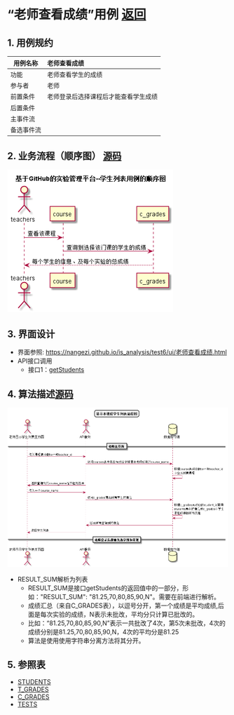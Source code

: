 ﻿﻿<!-- markdownlint-disable MD033-->
<!-- 禁止MD033类型的警告 https://www.npmjs.com/package/markdownlint -->

# “老师查看成绩”用例 [返回](../README.md)
## 1. 用例规约

|用例名称|老师查看成绩|
|-------|:-------------|
|功能|老师查看学生的成绩|
|参与者|老师|
|前置条件|老师登录后选择课程后才能查看学生成绩|
|后置条件| |
|主事件流| |
|备选事件流| |

## 2. 业务流程（顺序图） [源码](../src/学生列表顺序图.puml)
![学生列表顺序图](../images/学生列表顺序图.png) 

## 3. 界面设计
- 界面参照: https://nangezi.github.io/is_analysis/test6/ui/老师查看成绩.html
- API接口调用
    - 接口1：[getStudents](../接口/getStudents.md) 

## 4. 算法描述[源码](../src/学生列表流程图.puml)
![学生列表流程图](../images/学生列表流程图.png)
    
- RESULT_SUM解析为列表
    - RESULT_SUM是接口getStudents的返回值中的一部分，形如："RESULT_SUM": "81.25,70,80,85,90,N"。需要在前端进行解析。
    - 成绩汇总（来自C_GRADES表），以逗号分开，第一个成绩是平均成绩,后面是每次实验的成绩，N表示未批改，平均分只计算已批改的。    
    - 比如：“81.25,70,80,85,90,N”表示一共批改了4次，第5次未批改，4次的成绩分别是81.25,70,80,85,90,N，4次的平均分是81.25
    - 算法是使用使用字符串分离方法将其分开。
    
## 5. 参照表
- [STUDENTS](../数据库设计.md/#STUDENTS)
- [T_GRADES](../数据库设计.md/#T_GRADES)
- [C_GRADES](../数据库设计.md/#C_GRADES)
- [TESTS](../数据库设计.md/#TESTS)
